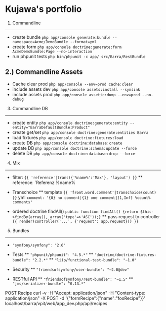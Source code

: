 Kujawa's portfolio
===================

1) Commandline
---------------
  * create bundle       `php app/console generate:bundle --namespace=Acme/DemoBundle --format=yml`
  * create form         `php app/console doctrine:generate:form AcmeDemoBundle:Page --no-interaction`
  * run phpunit tests   `php bin/phpunit -c app/ src/Barra/RestBundle`

2.) Commandline Assets
-----------------------
  * Cache clear prod    `php app/console --env=prod cache:clear`
  * include assets dev  `php app/console assets:install --symlink`
  * include assets prod `php app/console assetic:dump --env=prod --no-debug`

3) Commandline DB
------------------
  * create entity       `php app/console doctrine:generate:entity --entity="BarraDefaultBundle:Product"`
  * create get/set      `php app/console doctrine:generate:entities Barra`
  * load fixtures       `php app/console doctrine:fixtures:load`
  * create DB           `php app/console doctrine:database:create`
  * update DB           `php app/console doctrine:schema:update --force`
  * delete DB           `php app/console doctrine:database:drop --force`

4) Mix
-------
  * filter: `{{ 'reference'|trans({'%name%':'Max'}, 'layout') }}`
  ** reference: `Referenz %name%

  * Transchoice
  ** template `{{ 'front.word.comment'|transchoice(count) }}` yml `comment: '{0} no comment|{1} one comment|]1,Inf] %count% comments'`

  * ordered doctrine findAll()  `public function findAll() {return $this->findBy(array(), array('type'=>'ASC'));}`
  ** pass request to controller `{{ render(controller('...', {'request': app.request})) }}`


5) Bundles
-----------
  * `"symfony/symfony": "2.6"`

  * Tests
  ** `"phpunit/phpunit": "4.5.*"`
  ** `"doctrine/doctrine-fixtures-bundle": "2.2.*"`
  ** `"liip/functional-test-bundle": "~1.0"`

  * Security
  ** `"friendsofsymfony/user-bundle": "~2.0@dev"`

  * RESTful API
  ** `"friendsofsymfony/rest-bundle": "~1.5"`
  ** `"jms/serializer-bundle": "0.13.*"`


POST Recipe
curl -v -H "Accept: application/json" -H "Content-type: application/json" -X POST -d '{"formRecipe":{"name":"fooRecipe"}}' localhost/barra/vpit/web/app_dev.php/api/recipes